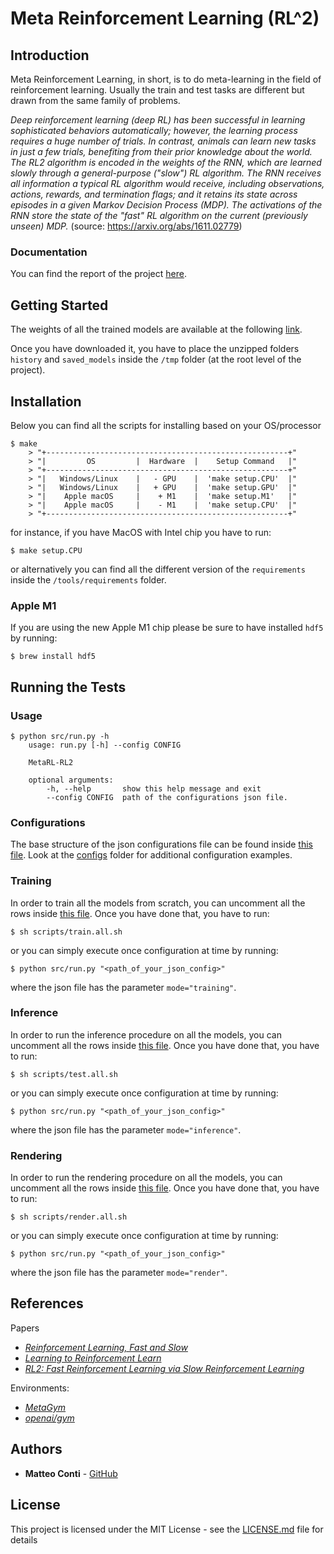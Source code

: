 # Meta Reinforcement Learning (RL^2)


## Introduction
Meta Reinforcement Learning, in short, is to do meta-learning in the field of reinforcement learning. Usually the train and test tasks are different but drawn from the same family of problems.

*Deep reinforcement learning (deep RL) has been successful in learning sophisticated behaviors automatically; however, the learning process requires a huge number of trials. In contrast, animals can learn new tasks in just a few trials, benefiting from their prior knowledge about the world. The RL2 algorithm is encoded in the weights of the RNN, which are learned slowly through a general-purpose ("slow") RL algorithm. The RNN receives all information a typical RL algorithm would receive, including observations, actions, rewards, and termination flags; and it retains its state across episodes in a given Markov Decision Process (MDP). The activations of the RNN store the state of the "fast" RL algorithm on the current (previously unseen) MDP.*
(source: https://arxiv.org/abs/1611.02779)

### Documentation
You can find the report of the project [here](./report.pdf).


## Getting Started
The weights of all the trained models are available at the following [link](https://drive.google.com/file/d/1n7UWrFqtV7kDPFTmXopX99uZsP4ddxM8/view?usp=sharing). 

Once you have downloaded it, you have to place the unzipped folders `history` and `saved_models` 
inside the `/tmp` folder (at the root level of the project).


## Installation
Below you can find all the scripts for installing based on your OS/processor
```
$ make
    > "+------------------------------------------------------+"
    > "|         OS         |  Hardware  |    Setup Command   |"
    > "+------------------------------------------------------+"
    > "|   Windows/Linux    |   - GPU    |  'make setup.CPU'  |"
    > "|   Windows/Linux    |   + GPU    |  'make setup.GPU'  |"
    > "|    Apple macOS     |    + M1    |  'make setup.M1'   |"
    > "|    Apple macOS     |    - M1    |  'make setup.CPU'  |"
    > "+------------------------------------------------------+"
```
for instance, if you have MacOS with Intel chip you have to run:
```
$ make setup.CPU
```
or alternatively you can find all the different version of the `requirements` inside the `/tools/requirements` folder.

### Apple M1
If you are using the new Apple M1 chip please be sure to have installed `hdf5` by running:
```
$ brew install hdf5
```


## Running the Tests
### Usage
```
$ python src/run.py -h
    usage: run.py [-h] --config CONFIG

    MetaRL-RL2

    optional arguments:
        -h, --help       show this help message and exit
        --config CONFIG  path of the configurations json file.
```

### Configurations
The base structure of the json configurations file can be found inside [this file](./configs/default.json). Look at the [configs](./configs/) folder for additional configuration examples.

### Training
In order to train all the models from scratch, you can uncomment all the rows inside [this file](./scripts/train.all.sh). Once you have done that, you have to run:
```
$ sh scripts/train.all.sh
```
or you can simply execute once configuration at time by running:
```
$ python src/run.py "<path_of_your_json_config>"
```
where the json file has the parameter `mode="training"`.

### Inference
In order to run the inference procedure on all the models, you can uncomment all the rows inside [this file](./scripts/test.all.sh). Once you have done that, you have to run:
```
$ sh scripts/test.all.sh
```
or you can simply execute once configuration at time by running:
```
$ python src/run.py "<path_of_your_json_config>"
```
where the json file has the parameter `mode="inference"`.

### Rendering
In order to run the rendering procedure on all the models, you can uncomment all the rows inside [this file](./scripts/render.all.sh). Once you have done that, you have to run:
```
$ sh scripts/render.all.sh
```
or you can simply execute once configuration at time by running:
```
$ python src/run.py "<path_of_your_json_config>"
```
where the json file has the parameter `mode="render"`.


## References
Papers
 - [*Reinforcement Learning, Fast and Slow*](https://www.cell.com/action/showPdf?pii=S1364-6613%2819%2930061-0)
 - [*Learning to Reinforcement Learn*](https://arxiv.org/abs/1611.05763)
 - [*RL2: Fast Reinforcement Learning via Slow Reinforcement Learning*](https://arxiv.org/abs/1611.02779)

Environments:
 - [*MetaGym*](https://github.com/PaddlePaddle/MetaGym)
 - [*openai/gym*](https://github.com/openai/gym)


## Authors
- **Matteo Conti** - [GitHub](https://github.com/contimatteo)


## License

This project is licensed under the MIT License - see the [LICENSE.md](LICENSE.md) file for details
